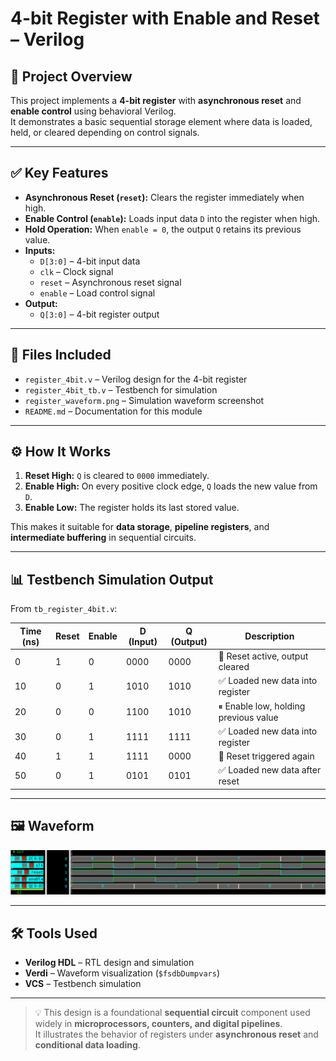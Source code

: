 # 4-bit Register with Enable and Reset – Verilog

## 🧠 Project Overview

This project implements a **4-bit register** with **asynchronous reset** and **enable control** using behavioral Verilog.  
It demonstrates a basic sequential storage element where data is loaded, held, or cleared depending on control signals.

---

## ✅ Key Features

- **Asynchronous Reset (`reset`):** Clears the register immediately when high.  
- **Enable Control (`enable`):** Loads input data `D` into the register when high.  
- **Hold Operation:** When `enable = 0`, the output `Q` retains its previous value.  
- **Inputs:**
  - `D[3:0]` – 4-bit input data  
  - `clk` – Clock signal  
  - `reset` – Asynchronous reset signal  
  - `enable` – Load control signal  
- **Output:**
  - `Q[3:0]` – 4-bit register output  

---

## 📂 Files Included

- `register_4bit.v` – Verilog design for the 4-bit register  
- `register_4bit_tb.v` – Testbench for simulation  
- `register_waveform.png` – Simulation waveform screenshot  
- `README.md` – Documentation for this module  

---

## ⚙️ How It Works

1. **Reset High:** `Q` is cleared to `0000` immediately.  
2. **Enable High:** On every positive clock edge, `Q` loads the new value from `D`.  
3. **Enable Low:** The register holds its last stored value.  

This makes it suitable for **data storage**, **pipeline registers**, and **intermediate buffering** in sequential circuits.

---

## 📊 Testbench Simulation Output

From `tb_register_4bit.v`:

| Time (ns) | Reset | Enable | D (Input) | Q (Output) | Description |
|------------|--------|---------|------------|-------------|-------------|
| 0 | 1 | 0 | 0000 | 0000 | 🔁 Reset active, output cleared |
| 10 | 0 | 1 | 1010 | 1010 | ✅ Loaded new data into register |
| 20 | 0 | 0 | 1100 | 1010 | ⏸ Enable low, holding previous value |
| 30 | 0 | 1 | 1111 | 1111 | ✅ Loaded new data into register |
| 40 | 1 | 1 | 1111 | 0000 | 🔁 Reset triggered again |
| 50 | 0 | 1 | 0101 | 0101 | ✅ Loaded new data after reset |

---

## 🖼 Waveform

![4-bit Register Waveform](4bitregister.png)

---

## 🛠 Tools Used

- **Verilog HDL** – RTL design and simulation  
- **Verdi** – Waveform visualization (`$fsdbDumpvars`)  
- **VCS** – Testbench simulation  

---

> 💡 This design is a foundational **sequential circuit** component used widely in **microprocessors, counters, and digital pipelines**.  
> It illustrates the behavior of registers under **asynchronous reset** and **conditional data loading**.
